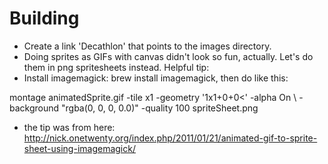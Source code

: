Building
========

* Create a link 'Decathlon' that points to the images directory. 
* Doing sprites as GIFs with canvas didn't look so fun, actually. Let's do them in png spritesheets instead. Helpful tip:
* Install imagemagick: brew install imagemagick, then do like this:

montage animatedSprite.gif -tile x1 -geometry '1x1+0+0<' -alpha On \ 
  -background "rgba(0, 0, 0, 0.0)" -quality 100 spriteSheet.png


* the tip was from here: http://nick.onetwenty.org/index.php/2011/01/21/animated-gif-to-sprite-sheet-using-imagemagick/

